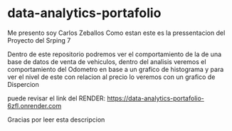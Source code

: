# data-analytics-portafolio
Me presento soy Carlos Zeballos
Como estan este es la pressentacion del Proyecto del Srping 7

Dentro de este repositorio podremos ver el comportamiento de la de una base de datos de venta de vehiculos, dentro del analisis veremos el comportamiento del Odometro en base a un grafico de histograma y para ver el nivel de este con relacion al precio lo veremos con un grafico de Dispercion

puede revisar el link del RENDER: https://data-analytics-portafolio-6zfl.onrender.com

Gracias por leer esta descripcion

